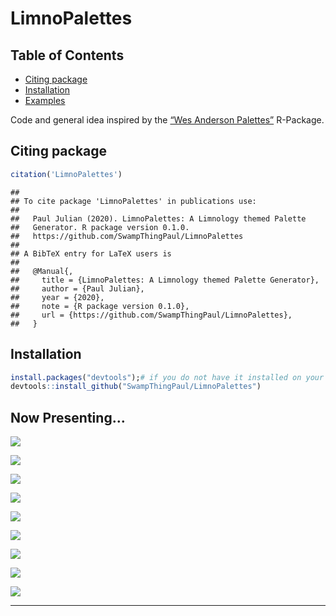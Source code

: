 LimnoPalettes
================

## Table of Contents

  - [Citing package](#cite)
  - [Installation](#install)
  - [Examples](#examp)

Code and general idea inspired by the [“Wes Anderson
Palettes”](https://github.com/karthik/wesanderson) R-Package.

## Citing package <a name="cite"></a>

``` r
citation('LimnoPalettes')
```

    ## 
    ## To cite package 'LimnoPalettes' in publications use:
    ## 
    ##   Paul Julian (2020). LimnoPalettes: A Limnology themed Palette
    ##   Generator. R package version 0.1.0.
    ##   https://github.com/SwampThingPaul/LimnoPalettes
    ## 
    ## A BibTeX entry for LaTeX users is
    ## 
    ##   @Manual{,
    ##     title = {LimnoPalettes: A Limnology themed Palette Generator},
    ##     author = {Paul Julian},
    ##     year = {2020},
    ##     note = {R package version 0.1.0},
    ##     url = {https://github.com/SwampThingPaul/LimnoPalettes},
    ##   }

## Installation <a name="install"></a>

``` r
install.packages("devtools");# if you do not have it installed on your PC
devtools::install_github("SwampThingPaul/LimnoPalettes")
```

## Now Presenting… <a name="examp"></a>

![](README_files/figure-gfm/iowa-1.png)<!-- -->

![](README_files/figure-gfm/PeriFA-1.png)<!-- -->

![](README_files/figure-gfm/Bloom1-1.png)<!-- -->

![](README_files/figure-gfm/Bloom2-1.png)<!-- -->

![](README_files/figure-gfm/SuperIce-1.png)<!-- -->

![](README_files/figure-gfm/FlatheadRocks-1.png)<!-- -->

![](README_files/figure-gfm/ShelburnePond-1.png)<!-- -->

![](README_files/figure-gfm/WetSoil-1.png)<!-- -->

![](README_files/figure-gfm/OrdRiver-1.png)<!-- -->

-----
